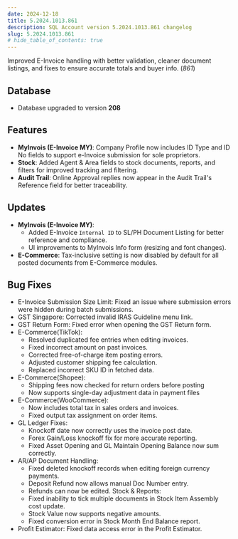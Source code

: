 ```yaml
---
date: 2024-12-18
title: 5.2024.1013.861
description: SQL Account version 5.2024.1013.861 changelog
slug: 5.2024.1013.861
# hide_table_of_contents: true
---
```


Improved E-Invoice handling with better validation, cleaner document listings, and fixes to ensure accurate totals and buyer info. (*861*)

<!-- truncate -->

## Database

- Database upgraded to version **208**

## Features

- **MyInvois (E-Invoice MY)**: Company Profile now includes ID Type and ID No fields to support e-Invoice submission for sole proprietors.
- **Stock**: Added Agent & Area fields to stock documents, reports, and filters for improved tracking and filtering.
- **Audit Trail**: Online Approval replies now appear in the Audit Trail's Reference field for better traceability.

## Updates

- **MyInvois (E-Invoice MY)**:
  - Added E-Invoice `Internal ID` to SL/PH Document Listing for better reference and compliance.
  - UI improvements to MyInvois Info form (resizing and font changes).
- **E-Commerce**: Tax-inclusive setting is now disabled by default for all posted documents from E-Commerce modules.

## Bug Fixes

- E-Invoice Submission Size Limit: Fixed an issue where submission errors were hidden during batch submissions.
- GST Singapore: Corrected invalid IRAS Guideline menu link.
- GST Return Form: Fixed error when opening the GST Return form.
- E-Commerce(TikTok):
  - Resolved duplicated fee entries when editing invoices.
  - Fixed incorrect amount on past invoices.
  - Corrected free-of-charge item posting errors.
  - Adjusted customer shipping fee calculation.
  - Replaced incorrect SKU ID in fetched data.
- E-Commerce(Shopee):
  - Shipping fees now checked for return orders before posting
  - Now supports single-day adjustment data in payment files
- E-Commerce(WooCommerce):
  - Now includes total tax in sales orders and invoices.
  - Fixed output tax assignment on order items.
- GL Ledger Fixes:
  - Knockoff date now correctly uses the invoice post date.
  - Forex Gain/Loss knockoff fix for more accurate reporting.
  - Fixed Asset Opening and GL Maintain Opening Balance now sum correctly.
- AR/AP Document Handling:
  - Fixed deleted knockoff records when editing foreign currency payments.
  - Deposit Refund now allows manual Doc Number entry.
  - Refunds can now be edited.
Stock & Reports:
  - Fixed inability to tick multiple documents in Stock Item Assembly cost update.
  - Stock Value now supports negative amounts.
  - Fixed conversion error in Stock Month End Balance report.
- Profit Estimator: Fixed data access error in the Profit Estimator.
